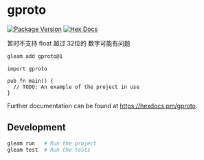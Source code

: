 # gproto

[![Package Version](https://img.shields.io/hexpm/v/gproto)](https://hex.pm/packages/gproto)
[![Hex Docs](https://img.shields.io/badge/hex-docs-ffaff3)](https://hexdocs.pm/gproto/)


暂时不支持 float
超过 32位的 数字可能有问题


```sh
gleam add gproto@1
```
```gleam
import gproto

pub fn main() {
  // TODO: An example of the project in use
}
```

Further documentation can be found at <https://hexdocs.pm/gproto>.

## Development

```sh
gleam run   # Run the project
gleam test  # Run the tests
```
